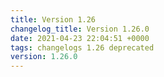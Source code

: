 ```yaml
---
title: Version 1.26
changelog_title: Version 1.26.0
date: 2021-04-23 22:04:51 +0000
tags: changelogs 1.26 deprecated
version: 1.26.0
---
```

<script src="https://gist.github.com/spinnaker-release/e3714a97bbdd3e7c3b4d92adec938e7f.js?file=1.26.0.md"></script>
